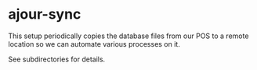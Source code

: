 # ajour-sync

This setup periodically copies the database files from
our POS to a remote location so we can automate various
processes on it.

See subdirectories for details.
